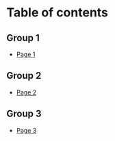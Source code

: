 # Table of contents

## Group 1

* [Page 1](README.md)

## Group 2

* [Page 2](group-2/page-2.md)

## Group 3

* [Page 3](group-3/page-3.md)
